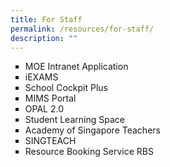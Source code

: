 ```yaml
---
title: For Staff
permalink: /resources/for-staff/
description: ""
---
```

<ul style="list-style-type: square;"><li><a style="text-decoration: none"  href="http://intranet.moe.gov.sg/Pages/Home.aspx" target="_blank">MOE Intranet Application</a></li>
<li><a style="text-decoration: none"  href="https://iexams.seab.gov.sg/sso/login?service=https%3A%2F%2Fiexams.seab.gov.sg%2Fsso%2Foauth2.0%2FcallbackAuthorize%3Fclient_id%3Diexams2-prod%26redirect_uri%3Dhttps%253A%252F%252Fiexams.seab.gov.sg%252Fiexams2%252Flogin%252Foauth2%252Fcode%252Fiexams2-prod%26response_type%3Dcode%26client_name%3DCasOAuthClient" target="_blank">iEXAMS</a></li>
<li><a style="text-decoration: none"  href="https://schoolcockpit.moe.gov.sg/" target="_blank">School Cockpit Plus</a></li>
<li><a style="text-decoration: none"  href="https://portal.mims.moe.gov.sg" target="_blank">MIMS Portal</a></li>
<li><a style="text-decoration: none"  href="https://idm.opal2.moe.edu.sg/" target="_blank">OPAL 2.0</a></li>
<li><a style="text-decoration: none"  href="https://vle.learning.moe.edu.sg/login" target="_blank">Student Learning Space</a></li>
<li><a style="text-decoration: none"  href="https://academyofsingaporeteachers.moe.edu.sg/" target="_blank">Academy of Singapore Teachers</a></li>
<li><a style="text-decoration: none"  href="http://singteach.nie.edu.sg/" target="_blank">SINGTEACH</a></li>
<li><a style="text-decoration: none"  href="https://rbs.avero-tech.com" target="_blank">Resource Booking Service RBS</a></li></ul>